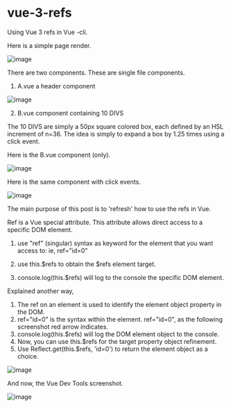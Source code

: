 # vue-3-refs
Using Vue 3 refs in Vue -cli.

Here is a simple page render.

![image](https://user-images.githubusercontent.com/89032071/168347238-5461af05-816c-4e2b-8546-04b0628fbba3.png)

There are two components. These are single file components.

1.  A.vue a header component

![image](https://user-images.githubusercontent.com/89032071/169672599-efd2a02c-40e6-4421-8324-d49d39f0721d.png)

2.  B.vue component containing 10 DIVS

The 10 DIVS are simply a 50px square colored box, each defined by an HSL increment of n=36.
The idea is simply to expand a box by 1.25 times using a click event.

Here is the B.vue component (only).

![image](https://user-images.githubusercontent.com/89032071/168347641-ffa70698-32e5-4aa1-9bfe-b7b8897c4302.png)

Here is the same component with click events.

![image](https://user-images.githubusercontent.com/89032071/169672336-9eb19eec-6d22-44ff-b5af-556d1f393851.png)

The main purpose of this post is to 'refresh' how to use the refs in Vue. 

Ref is a Vue special attribute. This attribute allows direct access to a specific DOM element.

1.  use "ref" (singular) syntax as keyword for the element that you want access to: ie, ref="id=0"

2.  use this.$refs to obtain the $refs element target.

3.  console.log(this.$refs) will log to the console the specific DOM element.

Explained another way,

1.  The ref on an element is used to identify the element object property in the DOM.
2.  ref="id=0" is the syntax within the element. ref="id=0", as the following screenshot red arrow indicates.
3.  console.log(this.$refs) will log the DOM element object to the console.
4.  Now, you can use this.$refs for the target property object refinement.
5.  Use Reflect.get(this.$refs, 'id=0') to return the element object as a choice.
  
![image](https://user-images.githubusercontent.com/89032071/168395846-bf5beb91-c80e-4c66-ab78-97542bab3ab6.png)

And now, the Vue Dev Tools screenshot.
  
  ![image](https://user-images.githubusercontent.com/89032071/168374821-cfd424b7-7561-44fc-93b4-bd1acccae30f.png)

